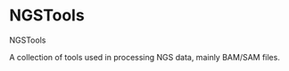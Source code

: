 NGSTools
========

NGSTools


A collection of tools used in processing NGS data, mainly BAM/SAM files.
